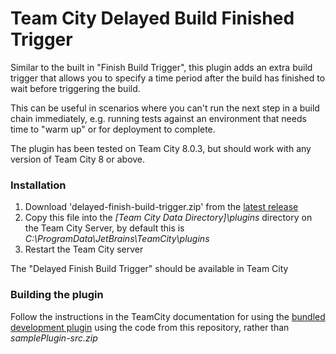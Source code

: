 Team City Delayed Build Finished Trigger
===========================

Similar to the built in "Finish Build Trigger", this plugin adds an extra build trigger that allows you to specify a time period after the build has finished to wait before triggering the build.

This can be useful in scenarios where you can't run the next step in a build chain immediately, e.g. running tests against an environment that needs time to "warm up" or for deployment to complete.

The plugin has been tested on Team City 8.0.3, but should work with any version of Team City 8 or above.

### Installation

1. Download 'delayed-finish-build-trigger.zip' from the [latest release](https://github.com/rhysgodfrey/team-city-delayed-finish-build-trigger/releases/latest)
2. Copy this file into the _[Team City Data Directory]\plugins_ directory on the Team City Server, by default this is _C:\ProgramData\JetBrains\TeamCity\plugins_
3. Restart the Team City server

The "Delayed Finish Build Trigger" should be available in Team City

### Building the plugin

Follow the instructions in the TeamCity documentation for using the [bundled development plugin](http://confluence.jetbrains.com/display/TCD8/Bundled+Development+Package) using the code from this repository, rather than _samplePlugin-src.zip_
